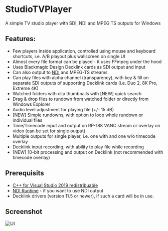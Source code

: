 # StudioTVPlayer
A simple TV studio player with SDI, NDI and MPEG TS outputs for Windows
## Features:
* Few players inside application, controlled using mouse and keyboard shortcuts, i.e. A/B playout plus wallscreen on single UI
* Almost every file format can be played - it uses FFmpeg under the hood
* Uses Blackmagic Design Decklink cards as SDI output and input
* Can also output to [NDI](https://www.ndi.tv) and MPEG-TS streams
* Can play files with alpha channel (transparency), with key & fill on separate SDI outputs of supporting Decklink cards (i.e. Duo 2, 8K Pro, Extreme 4K)
* Watched folders with clip thumbnails with [NEW] quick search
* Drag & drop files to rundown from watched folder or directly from Windows Explorer
* Audio level adjustment for playing file (+/- 15 dB)
* [NEW] Simple rundowns, with option to loop whole rundown or individual files
* Time/Timecode input and output on RP-188 VANC stream or overlay on video (can be set for single output)
* Multiple outputs for single player, i.e. one with and one w/o timecode overlay
* Decklink input recording, with ability to play file while recording
* [NEW] 10-bit processing and output on Decklink (not recommended with timecode overlay)

## Prerequisits
* [C++ for Visual Studio 2019 redistribuable](https://aka.ms/vs/17/release/vc_redist.x64.exe)
* [NDI Runtime](http://new.tk/NDIRedistV4) - if you want to use NDI output
* Decklink drivers (version 11.5 or newer), if such a card will be in use.

## Screenshot
![UI](https://user-images.githubusercontent.com/1919742/196053982-079e425a-5c35-4b5a-926b-1060f7fcfde4.png)
